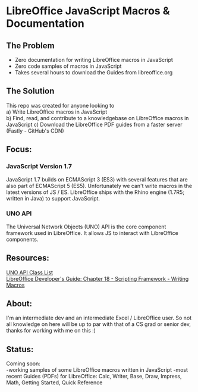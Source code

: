 # LibreOffice JavaScript Macros & Documentation

## The Problem
- Zero documentation for writing LibreOffice macros in JavaScript <br/>
- Zero code samples of macros in JavaScript <br/>
- Takes several hours to download the Guides from libreoffice.org

## The Solution
This repo was created for anyone looking to <br/>
a) Write LibreOffice macros in JavaScript<br/>
b) Find, read, and contribute to a knowledgebase on LibreOffice macros in JavaScript
c) Download the LibreOffice PDF guides from a faster server (Fastly - GitHub's CDN)

## Focus:

### JavaScript Version 1.7

JavaScript 1.7 builds on ECMAScript 3 (ES3) with several features that are also part of ECMAScript 5 (ES5). Unfortunately we can't write macros in the latest versions of JS / ES. 
LibreOffice ships with the Rhino engine (1.7R5; written in Java) to support JavaScript.

### UNO API
The Universal Network Objects (UNO) API is the core component framework used in LibreOffice. It allows JS to interact with LibreOffice components.

## Resources:
[UNO API Class List](https://api.libreoffice.org/docs/idl/ref/annotated.html) <br/>
[LibreOffice Developer's Guide: Chapter 18 - Scripting Framework - Writing Macros](https://wiki.documentfoundation.org/Documentation/DevGuide/Scripting_Framework#Writing_Macros)

## About: 

I'm an intermediate dev and an intermediate Excel / LibreOffice user. So not all knowledge on here will be up to par with that of a CS grad or senior dev, thanks for working with me on this :)

## Status:

Coming soon: </br>
-working samples of some LibreOffice macros written in JavaScript
-most recent Guides (PDFs) for LibreOffice: Calc, Writer, Base, Draw, Impress, Math, Getting Started, Quick Reference









